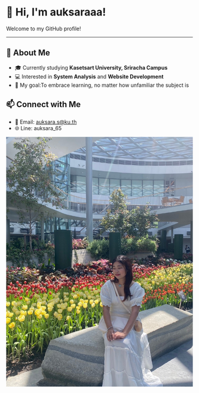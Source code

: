 # 👋 Hi, I'm auksaraaa!

Welcome to my GitHub profile! 

---
## 🌟 About Me
- 🎓 Currently studying **Kasetsart University, Sriracha Campus**
- 💻 Interested in **System Analysis** and **Website Development**
- 🎯 My goal:To embrace learning, no matter how unfamiliar the subject is
  
## 📫 Connect with Me
- 📧 Email: auksara.s@ku.th
- 🌐 Line: auksara_65
  
![me](MEITU_20241110_191116000.jpg)
